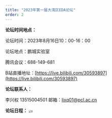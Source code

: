 ```yaml
---
title: "2023年第一届大湾区EDA论坛"
order: 2
---
```


**论坛时间地点：**

论坛时间：2023年8月16日10：00-16：00

论坛地点：鹏城实验室

腾讯会议：688-149-681

B站直播地址：[https://live.bilibili.com/30593897](https://live.bilibili.com/30593897)

**论坛联系人：**

李兴权 13515004501 邮箱：[lixq01@pcl.ac.cn](mailto:lixq01@pcl.ac.cn)

**论坛日程：**
<img src="/res/images/activities/conference/first-GBA-EDA/fig1.png" alt="6" style="zoom:50%;" />